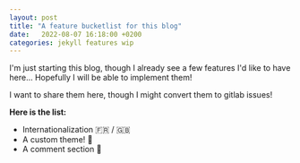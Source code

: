 ```yaml
---
layout: post
title: "A feature bucketlist for this blog"
date:   2022-08-07 16:18:00 +0200
categories: jekyll features wip
---
```


I'm just starting this blog, though I already see a few features I'd like to have here... Hopefully I will be able to implement them!

I want to share them here, though I might convert them to gitlab issues!

__Here is the list:__
* Internationalization 🇫🇷 / 🇬🇧
* A custom theme! 🎨
* A comment section 💬